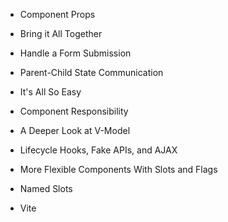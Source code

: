- Component Props
- Bring it All Together

- Handle a Form Submission
- Parent-Child State Communication

- It's All So Easy
- Component Responsibility
- A Deeper Look at V-Model
- Lifecycle Hooks, Fake APIs, and AJAX
- More Flexible Components With Slots and Flags
- Named Slots

- Vite
